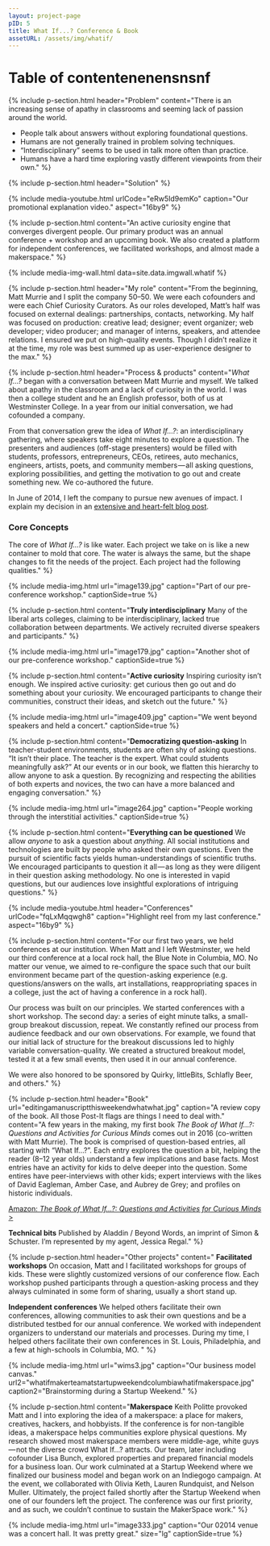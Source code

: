 ```yaml
---
layout: project-page
pID: 5
title: What If...? Conference & Book
assetURL: /assets/img/whatif/
---
```

<h1>Table of contentenenensnsnf</h1>

{% include p-section.html
   header="Problem"
   content="There is an increasing sense of apathy in classrooms and seeming lack of passion around the world.

- People talk about answers without exploring foundational questions.
- Humans are not generally trained in problem solving techniques.
- “Interdisciplinary” seems to be used in talk more often than practice.
- Humans have a hard time exploring vastly different viewpoints from their own."
%}

{% include p-section.html
   header="Solution"
%}

{% include media-youtube.html
   urlCode="eRw5Id9emKo"
   caption="Our promotional explanation video."
   aspect="16by9"
%}

{% include p-section.html
   content="An active curiosity engine that converges divergent people. Our primary product was an annual conference + workshop and an upcoming book. We also created a platform for independent conferences, we facilitated workshops, and almost made a makerspace."
%}

{% include media-img-wall.html
   data=site.data.imgwall.whatif
%}

{% include p-section.html
   header="My role"
   content="From the beginning, Matt Murrie and I split the company 50–50. We were each cofounders and were each Chief Curiosity Curators. As our roles developed, Matt’s half was focused on external dealings: partnerships, contacts, networking. My half was focused on production: creative lead; designer; event organizer; web developer; video producer; and manager of interns, speakers, and attendee relations. I ensured we put on high-quality events. Though I didn’t realize it at the time, my role was best summed up as user-experience designer to the max."
%}

{% include p-section.html
   header="Process & products"
   content="_What If…?_ began with a conversation between Matt Murrie and myself. We talked about apathy in the classroom and a lack of curiosity in the world. I was then a college student and he an English professor, both of us at Westminster College. In a year from our initial conversation, we had cofounded a company.

From that conversation grew the idea of _What If…?_: an interdisciplinary gathering, where speakers take eight minutes to explore a question. The presenters and audiences (off-stage presenters) would be filled with students, professors, entrepreneurs, CEOs, retirees, auto mechanics, engineers, artists, poets, and community members — all asking questions, exploring possibilities, and getting the motivation to go out and create something new. We co-authored the future.

In June of 2014, I left the company to pursue new avenues of impact. I explain my decision in an <a href='https://medium.com/states-of-being/why-im-leaving-my-first-startup-36bcec319c47#.9fvq3sbpb' target='_blank'>extensive and heart-felt blog post</a>.

### Core Concepts

The core of _What If…?_ is like water. Each project we take on is like a new container to mold that core. The water is always the same, but the shape changes to fit the needs of the project. Each project had the following qualities."
%}

{% include media-img.html
   url="image139.jpg"
   caption="Part of our pre-conference workshop."
   captionSide=true
%}

{% include p-section.html
   content="**Truly interdisciplinary** Many of the liberal arts colleges, claiming to be interdisciplinary, lacked true collaboration between departments. We actively recruited diverse speakers and participants."
%}

{% include media-img.html
   url="image179.jpg"
   caption="Another shot of our pre-conference workshop."
   captionSide=true
%}

{% include p-section.html
   content="**Active curiosity** Inspiring curiosity isn’t enough. We inspired active curiosity: get curious then go out and do something about your curiosity. We encouraged participants to change their communities, construct their ideas, and sketch out the future."
%}

{% include media-img.html
   url="image409.jpg"
   caption="We went beyond speakers and held a concert."
   captionSide=true
%}

{% include p-section.html
   content="**Democratizing question-asking** In teacher-student environments, students are often shy of asking questions. “It isn’t their place. The teacher is the expert. What could students meaningfully ask?” At our events or in our book, we flatten this hierarchy to allow anyone to ask a question. By recognizing and respecting the abilities of both experts and novices, the two can have a more balanced and engaging conversation."
%}

{% include media-img.html
   url="image264.jpg"
   caption="People working through the interstitial activities."
   captionSide=true
%}

{% include p-section.html
   content="**Everything can be questioned** We allow _anyone_ to ask a question about _anything_. All social institutions and technologies are built by people who asked their own questions. Even the pursuit of scientific facts yields human-understandings of scientific truths. We encouraged participants to question it all — as long as they were diligent in their question asking methodology. No one is interested in vapid questions, but our audiences love insightful explorations of intriguing questions."
%}

{% include media-youtube.html
   header="Conferences"
   urlCode="fqLxMqqwgh8"
   caption="Highlight reel from my last conference."
   aspect="16by9"
%}

{% include p-section.html
   content="For our first two years, we held conferences at our institution. When Matt and I left Westminster, we held our third conference at a local rock hall, the Blue Note in Columbia, MO. No matter our venue, we aimed to re-configure the space such that our built environment became part of the question-asking experience (e.g. questions/answers on the walls, art installations, reappropriating spaces in a college, just the act of having a conference in a rock hall).

Our process was built on our principles. We started conferences with a short workshop. The second day: a series of eight minute talks, a small-group breakout discussion, repeat. We constantly refined our process from audience feedback and our own observations. For example, we found that our initial lack of structure for the breakout discussions led to highly variable conversation-quality. We created a structured breakout model, tested it at a few small events, then used it in our annual conference.

We were also honored to be sponsored by Quirky, littleBits, Schlafly Beer, and others."
%}

{% include p-section.html
   header="Book"
   url="editingamanuscriptthisweekendwhatwhat.jpg"
   caption="A review copy of the book. All those Post-It flags are things I need to deal with."
   content="A few years in the making, my first book _The Book of What If…?: Questions and Activities for Curious Minds_ comes out in 2016 (co-written with Matt Murrie). The book is comprised of question-based entries, all starting with “What If…?”. Each entry explores the question a bit, helping the reader (8–12 year olds) understand a few implications and base facts. Most entries have an activity for kids to delve deeper into the question. Some entires have peer-interviews with other kids; expert interviews with the likes of David Eagleman, Amber Case, and Aubrey de Grey; and profiles on historic individuals.

<a class='btn btn-outline' href='http://amzn.com/1582705291' target='_blank'>Amazon: _The Book of What If…?: Questions and Activities for Curious Minds_ ></a>

**Technical bits** Published by Aladdin / Beyond Words, an imprint of Simon & Schuster. I’m represented by my agent, Jessica Regal."
%}

{% include p-section.html
   header="Other projects"
   content="
**Facilitated workshops** On occasion, Matt and I facilitated workshops for groups of kids. These were slightly customized versions of our conference flow. Each workshop pushed participants through a question-asking process and they always culminated in some form of sharing, usually a short stand up.

**Independent conferences** We helped others facilitate their own conferences, allowing communities to ask their own questions and be a distributed testbed for our annual conference. We worked with independent organizers to understand our materials and processes. During my time, I helped others facilitate their own conferences in St. Louis, Philadelphia, and a few at high-schools in Columbia, MO.
"
%}

{% include media-img.html
   url="wims3.jpg"
   caption="Our business model canvas."
   url2="whatifmakerteamatstartupweekendcolumbiawhatifmakerspace.jpg"
   caption2="Brainstorming during a Startup Weekend."
%}

{% include p-section.html
   content="**Makerspace** Keith Politte provoked Matt and I into exploring the idea of a makerspace: a place for makers, creatives, hackers, and hobbyists. If the conference is for non-tangible ideas, a makerspace helps communities explore physical questions. My research showed most makerspace members were middle-age, white guys — not the diverse crowd What If…? attracts. Our team, later including cofounder Lisa Bunch, explored properties and prepared financial models for a business loan. Our work culminated at a Startup Weekend where we finalized our business model and began work on an Indiegogo campaign. At the event, we collaborated with Olivia Keth, Lauren Rundquist, and Nelson Muller. Ultimately, the project failed shortly after the Startup Weekend when one of our founders left the project. The conference was our first priority, and as such, we couldn’t continue to sustain the MakerSpace work."
%}

{% include media-img.html
   url="image333.jpg"
   caption="Our 02014 venue was a concert hall. It was pretty great."
   size="lg"
   captionSide=true
%}
